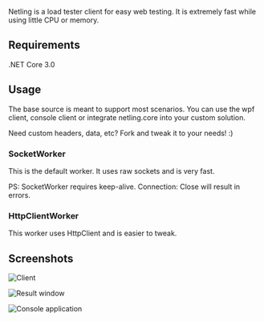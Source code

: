 Netling is a load tester client for easy web testing. It is extremely fast while using little CPU or memory.

## Requirements
.NET Core 3.0

## Usage

The base source is meant to support most scenarios. You can use the wpf client, console client or integrate netling.core into your custom solution.

Need custom headers, data, etc? Fork and tweak it to your needs! :)

### SocketWorker
This is the default worker. It uses raw sockets and is very fast.

PS: SocketWorker requires keep-alive. Connection: Close will result in errors.

### HttpClientWorker
This worker uses HttpClient and is easier to tweak.

## Screenshots

![Client](https://i.imgur.com/m8GQn94.png)

![Result window](https://i.imgur.com/xpxz22y.png)

![Console application](https://i.imgur.com/Quh4EWM.png)

